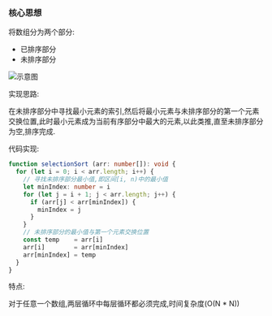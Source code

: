 ### 核心思想

将数组分为两个部分:

- 已排序部分
- 未排序部分

![示意图](http://linyimin-blog.oss-cn-beijing.aliyuncs.com/cjlnuz6z40001wzkhosss0q2i.png)

实现思路:

在未排序部分中寻找最小元素的索引,然后将最小元素与未排序部分的第一个元素交换位置,此时最小元素成为当前有序部分中最大的元素,以此类推,直至未排序部分为空,排序完成.

代码实现:
```typescript
function selectionSort (arr: number[]): void {
  for (let i = 0; i < arr.length; i++) {
    // 寻找未排序部分最小值,即区间[i, n)中的最小值
    let minIndex: number = i
    for (let j = i + 1; j < arr.length; j++) {
      if (arr[j] < arr[minIndex]) {
        minIndex = j
      }
    }
    // 未排序部分的最小值与第一个元素交换位置
    const temp    = arr[i]
    arr[i]        = arr[minIndex]
    arr[minIndex] = temp
  }
}
```

特点:

对于任意一个数组,两层循环中每层循环都必须完成,时间复杂度(O(N * N))
